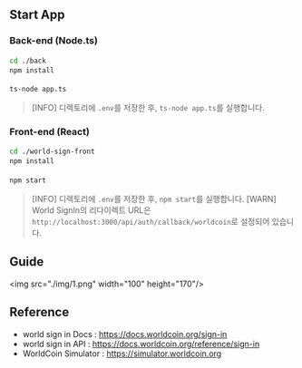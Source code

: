 ## Start App
### Back-end (Node.ts)
```bash
cd ./back
npm install

ts-node app.ts
```
> [INFO] 디렉토리에 `.env`를 저장한 후, `ts-node app.ts`를 실행합니다.

### Front-end (React)
```bash
cd ./world-sign-front
npm install

npm start
```
> [INFO] 디렉토리에 `.env`를 저장한 후, `npm start`를 실행합니다.
> [WARN] World SignIn의 리다이렉트 URL은 `http://localhost:3000/api/auth/callback/worldcoin`로 설정되어 있습니다.

## Guide
<!-- ![캡처](./img/1.png) -->
<img src="./img/1.png" width="100" height="170"/>


## Reference
- world sign in Docs : https://docs.worldcoin.org/sign-in
- world sign in API : https://docs.worldcoin.org/reference/sign-in
- WorldCoin Simulator : https://simulator.worldcoin.org